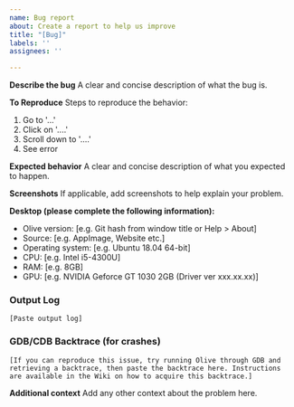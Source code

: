 ```yaml
---
name: Bug report
about: Create a report to help us improve
title: "[Bug]"
labels: ''
assignees: ''

---
```


**Describe the bug**
A clear and concise description of what the bug is.

**To Reproduce**
Steps to reproduce the behavior:
1. Go to '...'
2. Click on '....'
3. Scroll down to '....'
4. See error

**Expected behavior**
A clear and concise description of what you expected to happen.

**Screenshots**
If applicable, add screenshots to help explain your problem.

**Desktop (please complete the following information):**
- Olive version:  [e.g. Git hash from window title or Help > About]
- Source: [e.g. AppImage, Website etc.]
- Operating system: [e.g. Ubuntu 18.04 64-bit]
- CPU: [e.g. Intel i5-4300U]
- RAM: [e.g. 8GB]
- GPU: [e.g. NVIDIA Geforce GT 1030 2GB (Driver ver xxx.xx.xx)]

### Output Log

```
[Paste output log]
```

### GDB/CDB Backtrace (for crashes)

```
[If you can reproduce this issue, try running Olive through GDB and retrieving a backtrace, then paste the backtrace here. Instructions are available in the Wiki on how to acquire this backtrace.]
```

**Additional context**
Add any other context about the problem here.
